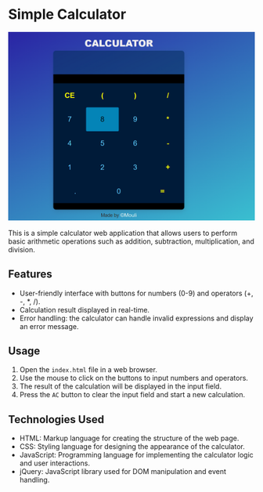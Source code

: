 # Simple Calculator

![Calculator](calculator.png)

This is a simple calculator web application that allows users to perform basic arithmetic operations such as addition, subtraction, multiplication, and division.

## Features

- User-friendly interface with buttons for numbers (0-9) and operators (+, -, *, /).
- Calculation result displayed in real-time.
- Error handling: the calculator can handle invalid expressions and display an error message.

## Usage

1. Open the `index.html` file in a web browser.
2. Use the mouse to click on the buttons to input numbers and operators.
3. The result of the calculation will be displayed in the input field.
4. Press the `AC` button to clear the input field and start a new calculation.

## Technologies Used

- HTML: Markup language for creating the structure of the web page.
- CSS: Styling language for designing the appearance of the calculator.
- JavaScript: Programming language for implementing the calculator logic and user interactions.
- jQuery: JavaScript library used for DOM manipulation and event handling.